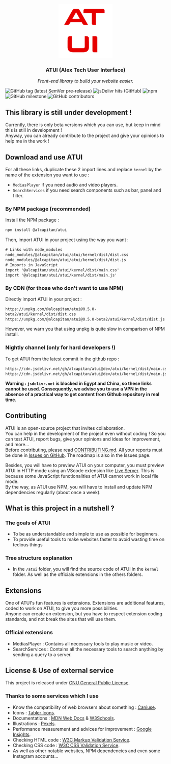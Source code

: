 <p align="center"><img src="atui/kernel/assets/logo.png" alt="Logo ATUI" width="170" height="170"></p>
<h3 align="center">ATUI (Alex Tech User Interface)</h3>
<p align="center"><i>Front-end library to build your website easier.</i></p>

![GitHub tag (latest SemVer pre-release)](https://img.shields.io/github/v/tag/alcapitan/atui?include_prereleases&label=latest%20release)
![jsDelivr hits (GitHub)](https://img.shields.io/jsdelivr/gh/hm/alcapitan/atui?label=jsDelivr%20hits)
![npm](https://img.shields.io/npm/dm/@alcapitan/atui?label=NPM%20downloads)
![GitHub milestone](https://img.shields.io/github/milestones/progress/alcapitan/atui/5?label=issues%20in%20milestone)
![GitHub contributors](https://img.shields.io/github/contributors/alcapitan/atui?label=GitHub%20contributors)

## This library is still under development !

Currently, there is only beta versions which you can use, but keep in mind this is still in development !  
Anyway, you can already contribute to the project and give your opinions to help me in the work !

## Download and use ATUI

For all these links, duplicate these 2 import lines and replace `kernel` by the name of the extension you want to use :

-   `MediasPlayer` if you need audio and video players.
-   `SearchServices` if you need search components such as bar, panel and filter.

### By NPM package (recommended)

Install the NPM package :

```bash
npm install @alcapitan/atui
```

Then, import ATUI in your project using the way you want :

```
# Links with node_modules
node_modules/@alcapitan/atui/atui/kernel/dist/dist.css
node_modules/@alcapitan/atui/atui/kernel/dist/dist.js
# Imports in JavaScript
import '@alcapitan/atui/atui/kernel/dist/main.css'
import '@alcapitan/atui/atui/kernel/dist/main.js'
```

### By CDN (for those who don't want to use NPM)

Directly import ATUI in your project :

```
https://unpkg.com/@alcapitan/atui@0.5.0-beta2/atui/kernel/dist/dist.css
https://unpkg.com/@alcapitan/atui@0.5.0-beta2/atui/kernel/dist/dist.js
```

However, we warn you that using unpkg is quite slow in comparison of NPM install.

### Nightly channel (only for hard developers !)

To get ATUI from the latest commit in the github repo :

```
https://cdn.jsdelivr.net/gh/alcapitan/atui@dev/atui/kernel/dist/main.css
https://cdn.jsdelivr.net/gh/alcapitan/atui@dev/atui/kernel/dist/main.js
```

**Warning : `jsdelivr.net` is blocked in Egypt and China, so these links cannot be used. Consequently, we advise you to use a VPN in the absence of a practical way to get content from Github repository in real time.**

## Contributing

ATUI is an open-source project that invites collaboration.  
You can help in the development of the project even without coding ! So you can test ATUI, report bugs, give your opinions and ideas for improvement, and more...  
Before contributing, please read [CONTRIBUTING.md](https://atui.vercel.app/CONTRIBUTING.md).
All your reports must be done in [Issues on GitHub](https://github.com/alcapitan/atui/issues). The roadmap is also in the Issues page.

Besides, you will have to preview ATUI on your computer, you must preview ATUI in HTTP mode using an VScode extension like [Live Server](https://marketplace.visualstudio.com/items?itemName=ritwickdey.LiveServer). This is because some JavaScript functionalities of ATUI cannot work in local file mode.  
By the way, as ATUI use NPM, you will have to install and update NPM dependencies regularly (about once a week).

## What is this project in a nutshell ?

### The goals of ATUI

-   To be as understandable and simple to use as possible for beginners.
-   To provide useful tools to make websites faster to avoid wasting time on tedious things

### Tree structure explanation

-   In the `/atui` folder, you will find the source code of ATUI in the `kernel` folder. As well as the officials extensions in the others folders.

## Extensions

One of ATUI's fun features is extensions. Extensions are additional features, coded to work on ATUI, to give you more possibilities.  
Anyone can create an extension, but you have to respect extension coding standards, and not break the sites that will use them.

### Official extensions

-   MediasPlayer : Contains all necessary tools to play music or video.
-   SearchServices : Contains all the necessary tools to search anything by sending a query to a server.

## License & Use of external service

This project is released under [GNU General Public License](https://atui.vercel.app/LICENSE.md).

### Thanks to some services which I use

-   Know the compatibility of web browsers about something : [Caniuse](https://caniuse.com).
-   Icons : [Tabler Icons](https://tabler-icons.io/).
-   Documentations : [MDN Web Docs](https://developer.mozilla.org) & [W3Schools](https://www.w3schools.com).
-   Illustrations : [Pexels](https://pexels.com).
-   Performance measurement and advices for improvement : [Google Insights](https://developers.google.com/speed/pagespeed/insights).
-   Checking HTML code : [W3C Markup Validation Service](https://validator.w3.org).
-   Checking CSS code : [W3C CSS Validation Service](https://jigsaw.w3.org/css-validator).
-   As well as other notable websites, NPM dependencies and even some Instagram accounts...

